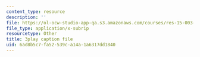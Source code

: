 ```yaml
---
content_type: resource
description: ''
file: https://ol-ocw-studio-app-qa.s3.amazonaws.com/courses/res-15-003-shaping-the-future-of-work-15-662x-spring-2016/6ad8b5c7fa52539ca14a1a6317dd1840_yBgKkYcoPgM.vtt
file_type: application/x-subrip
resourcetype: Other
title: 3play caption file
uid: 6ad8b5c7-fa52-539c-a14a-1a6317dd1840
---
```

